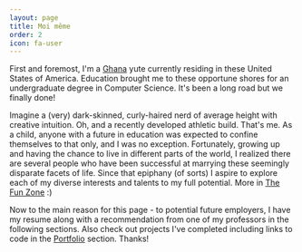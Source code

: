 ```yaml
---
layout: page
title: Moi même
order: 2
icon: fa-user
---
```


First and foremost, I'm a [Ghana][ghana-facts] yute currently residing in these United States of America. Education brought me to these opportune shores for an undergraduate degree in Computer Science. It's been a long road but we finally done!

Imagine a (very) dark-skinned, curly-haired nerd of average height with creative intuition. Oh, and a recently developed athletic build. That's me. As a child, anyone with a future in education was expected to confine themselves to that only, and I was no exception. Fortunately, growing up and having the chance to live in different parts of the world, I realized there are several people who have been successful at marrying these seemingly disparate facets of life. Since that epiphany (of sorts) I aspire to explore each of my diverse interests and talents to my full potential. More in [The Fun Zone][fun-zone] :)

Now to the main reason for this page - to potential future employers, I have my resume along with a recommendation from one of my professors in the following sections. Also check out projects I've completed including links to code in the [Portfolio][portfolio] section. Thanks!


[ghana-facts]: https://www.gvi.co.uk/blog/16-interesting-facts-about-ghana/ 'Some Facts about the Motherland'

[fun-zone]:/the-fun-zone.html

[portfolio]:/portfolio.html